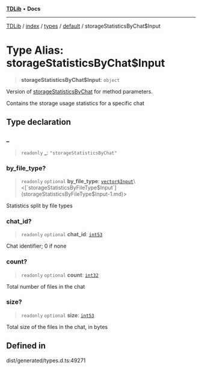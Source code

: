 [**TDLib**](../../../../../../README.md) • **Docs**

***

[TDLib](../../../../../../modules.md) / [index](../../../../../README.md) / [types](../../../README.md) / [default](../README.md) / storageStatisticsByChat$Input

# Type Alias: storageStatisticsByChat$Input

> **storageStatisticsByChat$Input**: `object`

Version of [storageStatisticsByChat](storageStatisticsByChat-1.md) for method parameters.

Contains the storage usage statistics for a specific chat

## Type declaration

### \_

> `readonly` **\_**: `"storageStatisticsByChat"`

### by\_file\_type?

> `readonly` `optional` **by\_file\_type**: [`vector$Input`](vector$Input.md)\<[`storageStatisticsByFileType$Input`](storageStatisticsByFileType$Input-1.md)\>

Statistics split by file types

### chat\_id?

> `readonly` `optional` **chat\_id**: [`int53`](int53-1.md)

Chat identifier; 0 if none

### count?

> `readonly` `optional` **count**: [`int32`](int32-1.md)

Total number of files in the chat

### size?

> `readonly` `optional` **size**: [`int53`](int53-1.md)

Total size of the files in the chat, in bytes

## Defined in

dist/generated/types.d.ts:49271

